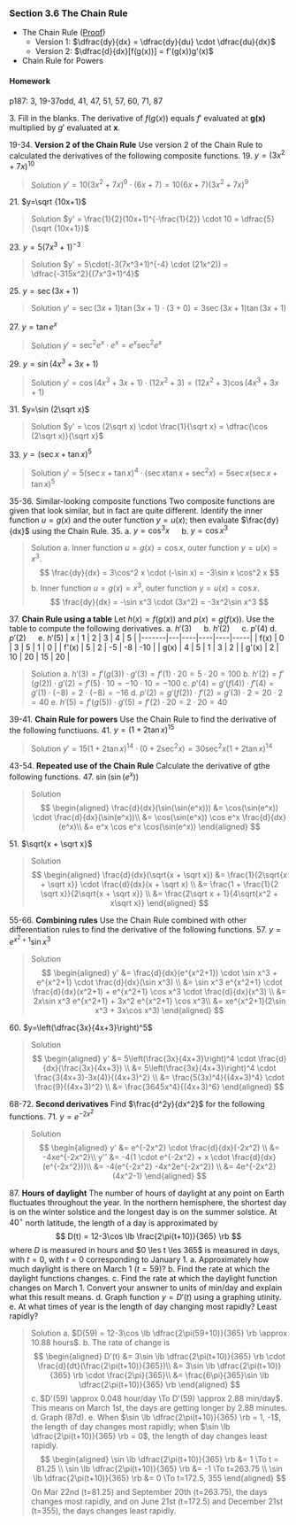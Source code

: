 ### Section 3.6 The Chain Rule

+ The Chain Rule ([Proof](../misc/chain_rule.html))
  + Version 1: $\dfrac{dy}{dx} = \dfrac{dy}{du} \cdot \dfrac{du}{dx}$
  + Version 2: $\dfrac{d}{dx}[f(g(x))] = f'(g(x))g'(x)$
+ Chain Rule for Powers

#### Homework
p187: 3, 19-37odd, 41, 47, 51, 57, 60, 71, 87

3\. Fill in the blanks. The derivative of $f(g(x))$ equals $f'$ evaluated at **g(x)** multiplied by $g'$ evaluated at **x**.

19-34\. **Version 2 of the Chain Rule** Use version 2 of the Chain Rule to calculated the derivatives of the following composite functions.
19\. $y=(3x^2+7x)^{10}$
>Solution
$y' = 10(3x^2+7x)^9 \cdot (6x+7) = 10(6x+7)(3x^2+7x)^9$

21\. $y=\sqrt {10x+1}$
>Solution
$y' = \frac{1}{2}(10x+1)^{-\frac{1}{2}} \cdot 10 = \dfrac{5}{\sqrt {10x+1}}$

23\. $y=5(7x^3+1)^{-3}$
>Solution
$y' = 5\cdot(-3(7x^3+1)^{-4} \cdot (21x^2)) = \dfrac{-315x^2}{(7x^3+1)^4}$

25\. $y=\sec(3x+1)$
>Solution
$y' = \sec(3x+1)\tan(3x+1) \cdot (3+0) = 3\sec(3x+1)\tan(3x+1)$

27\. $y=\tan e^x$
>Solution
$y' = \sec^2 e^x \cdot e^x = e^x \sec^2 e^x$

29\. $y=\sin (4x^3+3x+1)$
>Solution
$y' = \cos (4x^3+3x+1) \cdot (12x^2 + 3) = (12x^2 + 3)\cos (4x^3+3x+1)$

31\. $y=\sin (2\sqrt x)$
>Solution
$y' = \cos (2\sqrt x) \cdot \frac{1}{\sqrt x} = \dfrac{\cos (2\sqrt x)}{\sqrt x}$

33\. $y=(\sec x + \tan x)^5$
>Solution
$y' = 5(\sec x + \tan x)^4 \cdot (\sec x\tan x + \sec^2 x) = 5\sec x(\sec x + \tan x)^5$

35-36\. Similar-looking composite functions Two composite functions are given that look similar, but in fact are quite different. Identify the inner function $u=g(x)$ and the outer function $y=u(x)$; then evaluate $\frac{dy}{dx}$ using the Chain Rule.
35\. a. $y=\cos^3 x$ &emsp; b. $y=\cos x^3$
>Solution
a. Inner function $u=g(x)=\cos x$, outer function $y=u(x) = x^3$.
$$
\frac{dy}{dx} = 3\cos^2 x \cdot (-\sin x) = -3\sin x \cos^2 x
$$
b. Inner function $u=g(x)=x^3$, outer function $y=u(x) = \cos x$.
$$
\frac{dy}{dx} = -\sin x^3 \cdot (3x^2) = -3x^2\sin x^3
$$

37\. **Chain Rule using a table** Let $h(x) = f(g(x))$ and $p(x) = g(f(x))$. Use the table to compute the following derivatives.
a. $h'(3)$ &emsp; b. $h'(2)$ &emsp; c. $p'(4)$
d. $p'(2)$ &emsp; e. $h'(5)$
| x     | 1 | 2  | 3  | 4  | 5   |
|-------|---|----|----|----|-----|
| f(x)  | 0 | 3  | 5  | 1  | 0   |
| f'(x) | 5 | 2  | -5 | -8 | -10 |
| g(x)  | 4 | 5  | 1  | 3  | 2   |
| g'(x) | 2 | 10 | 20 | 15 | 20  |
>Solution
a. $h'(3) = f'(g(3))\cdot g'(3) = f'(1)\cdot 20 = 5\cdot 20 = 100$
b. $h'(2) = f'(g(2))\cdot g'(2) = f'(5)\cdot 10 = -10 \cdot 10 = -100$
c. $p'(4) = g'(f(4))\cdot f'(4) = g'(1)\cdot (-8) = 2 \cdot (-8) = -16$
d. $p'(2) = g'(f(2))\cdot f'(2) = g'(3)\cdot 2 = 20 \cdot 2 = 40$
e. $h'(5) = f'(g(5))\cdot g'(5) = f'(2)\cdot 20 = 2 \cdot 20 = 40$

39-41\. **Chain Rule for powers** Use the Chain Rule to find the derivative of the following functiuons.
41\. $y=(1+2\tan x)^{15}$
>Solution
$y' = 15(1+2\tan x)^{14} \cdot (0 + 2\sec^2 x) = 30\sec^2 x(1+2\tan x)^{14}$

43-54\. **Repeated use of the Chain Rule** Calculate the derivative of gthe following functions.
47\. $\sin(\sin(e^x))$
>Solution
$$
\begin{aligned}
\frac{d}{dx}(\sin(\sin(e^x))) &= \cos(\sin(e^x)) \cdot \frac{d}{dx}(\sin(e^x))\\
&= \cos(\sin(e^x)) \cos e^x \frac{d}{dx}(e^x)\\
&= e^x \cos e^x \cos(\sin(e^x))
\end{aligned}
$$

51\. $\sqrt{x + \sqrt x}$
>Solution
$$
\begin{aligned}
\frac{d}{dx}(\sqrt{x + \sqrt x}) &= \frac{1}{2\sqrt{x + \sqrt x}} \cdot \frac{d}{dx}(x + \sqrt x) \\
&= \frac{1 + \frac{1}{2 \sqrt x}}{2\sqrt{x + \sqrt x}} \\
&= \frac{2\sqrt x + 1}{4\sqrt{x^2 + x\sqrt x}}
\end{aligned}
$$

55-66\. **Combining rules** Use the Chain Rule combined with other differentiation rules to find the derivative of the following functions.
57\. $y= e^{x^2+1}\sin x^3$
>Solution
$$
\begin{aligned}
y' &= \frac{d}{dx}(e^{x^2+1}) \cdot \sin x^3 + e^{x^2+1} \cdot \frac{d}{dx}(\sin x^3) \\
&= \sin x^3 e^{x^2+1} \cdot \frac{d}{dx}(x^2+1) + e^{x^2+1} \cos x^3 \cdot \frac{d}{dx}(x^3) \\
&= 2x\sin x^3 e^{x^2+1} + 3x^2 e^{x^2+1} \cos x^3\\
&= xe^{x^2+1}(2\sin x^3 + 3x\cos x^3)
\end{aligned}
$$

60\. $y=\left(\dfrac{3x}{4x+3}\right)^5$
>Solution
$$
\begin{aligned}
y' &= 5\left(\frac{3x}{4x+3}\right)^4 \cdot \frac{d}{dx}(\frac{3x}{4x+3}) \\
&= 5\left(\frac{3x}{4x+3}\right)^4 \cdot \frac{3(4x+3)-3x(4)}{(4x+3)^2} \\
&= \frac{5(3x)^4}{(4x+3)^4} \cdot \frac{9}{(4x+3)^2} \\
&= \frac{3645x^4}{(4x+3)^6}
\end{aligned}
$$

68-72\. **Second derivatives** Find $\frac{d^2y}{dx^2}$ for the following functions.
71\. $y=e^{-2x^2}$
>Solution
$$
\begin{aligned}
y' &= e^{-2x^2} \cdot \frac{d}{dx}(-2x^2) \\
&= -4xe^{-2x^2}\\
y'' &= -4(1 \cdot e^{-2x^2} + x \cdot \frac{d}{dx}(e^{-2x^2}))\\
&= -4(e^{-2x^2} -4x^2e^{-2x^2}) \\
&= 4e^{-2x^2}(4x^2-1)
\end{aligned}
$$

87\. **Hours of daylight** The number of hours of daylight at any point on Earth fluctuates throughout the year. In the northern hemisphere, the shortest day is on the winter solstice and the longest day is on the summer solstice. At $40^{\circ}$ north latitude, the length of a day is approximated by
$$
D(t) = 12-3\cos \lb \frac{2\pi(t+10)}{365} \rb
$$
where $D$ is measured in hours and $0 \les t \les 365$ is measured in days, with $t=0$, with $t=0$ corresponding to January 1.
a. Approximately how much daylight is there on March 1 ($t=59$)?
b. Find the rate at which the daylight functions changes.
c. Find the rate at which the daylight function changes on March 1. Convert your answner to units of min/day and explain what this result means.
d. Graph function $y=D'(t)$ using a graphing utinity.
e. At what times of year is the length of day changing most rapidly? Least rapidly?
>Solution
a. $D(59) = 12-3\cos \lb \dfrac{2\pi(59+10)}{365} \rb \approx 10.88 hours$.
b. The rate of change is
$$
\begin{aligned}
D'(t) &= 3\sin \lb \dfrac{2\pi(t+10)}{365} \rb \cdot \frac{d}{dt}(\frac{2\pi(t+10)}{365})\\
&= 3\sin \lb \dfrac{2\pi(t+10)}{365} \rb \cdot \frac{2\pi}{365}\\
&= \frac{6\pi}{365}\sin \lb \dfrac{2\pi(t+10)}{365} \rb
\end{aligned}
$$
c. $D'(59) \approx 0.048 hour/day \To D'(59) \approx 2.88 min/day$. This means on March 1st, the days are getting longer by 2.88 minutes.
d. Graph (87d).
e. When $\sin \lb \dfrac{2\pi(t+10)}{365} \rb = 1, -1$, the length of day changes most rapidly; when $\sin \lb \dfrac{2\pi(t+10)}{365} \rb = 0$, the length of day changes least rapidly.
$$
\begin{aligned}
\sin \lb \dfrac{2\pi(t+10)}{365} \rb &= 1 \To t = 81.25 \\
\sin \lb \dfrac{2\pi(t+10)}{365} \rb &= -1 \To t=263.75 \\
\sin \lb \dfrac{2\pi(t+10)}{365} \rb &= 0 \To t=172.5, 355
\end{aligned}
$$
On Mar 22nd (t=81.25) and September 20th (t=263.75), the days changes most rapidly, and on June 21st (t=172.5) and December 21st (t=355), the days changes least rapidly.
